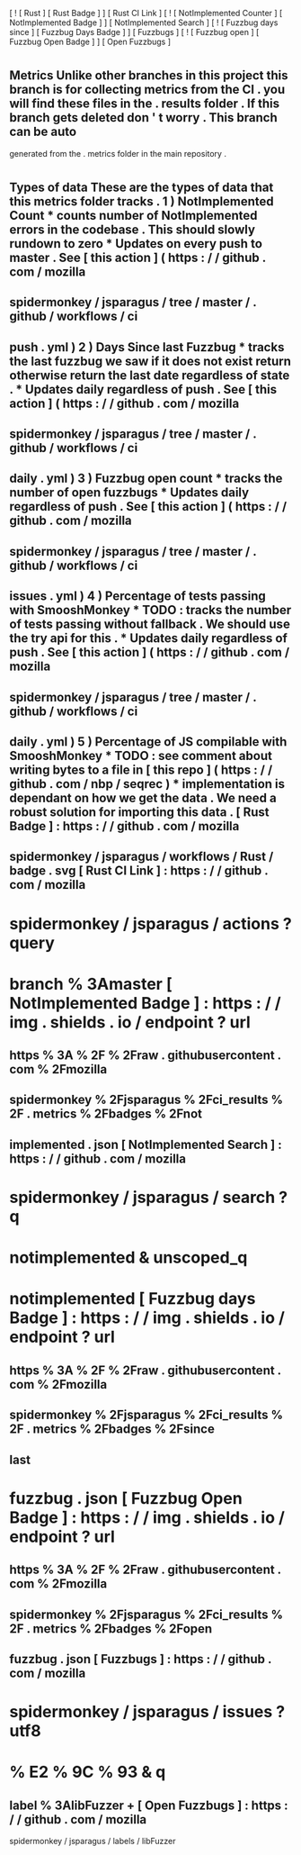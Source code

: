 [
!
[
Rust
]
[
Rust
Badge
]
]
[
Rust
CI
Link
]
[
!
[
NotImplemented
Counter
]
[
NotImplemented
Badge
]
]
[
NotImplemented
Search
]
[
!
[
Fuzzbug
days
since
]
[
Fuzzbug
Days
Badge
]
]
[
Fuzzbugs
]
[
!
[
Fuzzbug
open
]
[
Fuzzbug
Open
Badge
]
]
[
Open
Fuzzbugs
]
#
Metrics
Unlike
other
branches
in
this
project
this
branch
is
for
collecting
metrics
from
the
CI
.
you
will
find
these
files
in
the
.
results
folder
.
If
this
branch
gets
deleted
don
'
t
worry
.
This
branch
can
be
auto
-
generated
from
the
.
metrics
folder
in
the
main
repository
.
#
#
Types
of
data
These
are
the
types
of
data
that
this
metrics
folder
tracks
.
1
)
NotImplemented
Count
*
counts
number
of
NotImplemented
errors
in
the
codebase
.
This
should
slowly
rundown
to
zero
*
Updates
on
every
push
to
master
.
See
[
this
action
]
(
https
:
/
/
github
.
com
/
mozilla
-
spidermonkey
/
jsparagus
/
tree
/
master
/
.
github
/
workflows
/
ci
-
push
.
yml
)
2
)
Days
Since
last
Fuzzbug
*
tracks
the
last
fuzzbug
we
saw
if
it
does
not
exist
return
otherwise
return
the
last
date
regardless
of
state
.
*
Updates
daily
regardless
of
push
.
See
[
this
action
]
(
https
:
/
/
github
.
com
/
mozilla
-
spidermonkey
/
jsparagus
/
tree
/
master
/
.
github
/
workflows
/
ci
-
daily
.
yml
)
3
)
Fuzzbug
open
count
*
tracks
the
number
of
open
fuzzbugs
*
Updates
daily
regardless
of
push
.
See
[
this
action
]
(
https
:
/
/
github
.
com
/
mozilla
-
spidermonkey
/
jsparagus
/
tree
/
master
/
.
github
/
workflows
/
ci
-
issues
.
yml
)
4
)
Percentage
of
tests
passing
with
SmooshMonkey
*
TODO
:
tracks
the
number
of
tests
passing
without
fallback
.
We
should
use
the
try
api
for
this
.
*
Updates
daily
regardless
of
push
.
See
[
this
action
]
(
https
:
/
/
github
.
com
/
mozilla
-
spidermonkey
/
jsparagus
/
tree
/
master
/
.
github
/
workflows
/
ci
-
daily
.
yml
)
5
)
Percentage
of
JS
compilable
with
SmooshMonkey
*
TODO
:
see
comment
about
writing
bytes
to
a
file
in
[
this
repo
]
(
https
:
/
/
github
.
com
/
nbp
/
seqrec
)
*
implementation
is
dependant
on
how
we
get
the
data
.
We
need
a
robust
solution
for
importing
this
data
.
[
Rust
Badge
]
:
https
:
/
/
github
.
com
/
mozilla
-
spidermonkey
/
jsparagus
/
workflows
/
Rust
/
badge
.
svg
[
Rust
CI
Link
]
:
https
:
/
/
github
.
com
/
mozilla
-
spidermonkey
/
jsparagus
/
actions
?
query
=
branch
%
3Amaster
[
NotImplemented
Badge
]
:
https
:
/
/
img
.
shields
.
io
/
endpoint
?
url
=
https
%
3A
%
2F
%
2Fraw
.
githubusercontent
.
com
%
2Fmozilla
-
spidermonkey
%
2Fjsparagus
%
2Fci_results
%
2F
.
metrics
%
2Fbadges
%
2Fnot
-
implemented
.
json
[
NotImplemented
Search
]
:
https
:
/
/
github
.
com
/
mozilla
-
spidermonkey
/
jsparagus
/
search
?
q
=
notimplemented
&
unscoped_q
=
notimplemented
[
Fuzzbug
days
Badge
]
:
https
:
/
/
img
.
shields
.
io
/
endpoint
?
url
=
https
%
3A
%
2F
%
2Fraw
.
githubusercontent
.
com
%
2Fmozilla
-
spidermonkey
%
2Fjsparagus
%
2Fci_results
%
2F
.
metrics
%
2Fbadges
%
2Fsince
-
last
-
fuzzbug
.
json
[
Fuzzbug
Open
Badge
]
:
https
:
/
/
img
.
shields
.
io
/
endpoint
?
url
=
https
%
3A
%
2F
%
2Fraw
.
githubusercontent
.
com
%
2Fmozilla
-
spidermonkey
%
2Fjsparagus
%
2Fci_results
%
2F
.
metrics
%
2Fbadges
%
2Fopen
-
fuzzbug
.
json
[
Fuzzbugs
]
:
https
:
/
/
github
.
com
/
mozilla
-
spidermonkey
/
jsparagus
/
issues
?
utf8
=
%
E2
%
9C
%
93
&
q
=
label
%
3AlibFuzzer
+
[
Open
Fuzzbugs
]
:
https
:
/
/
github
.
com
/
mozilla
-
spidermonkey
/
jsparagus
/
labels
/
libFuzzer
